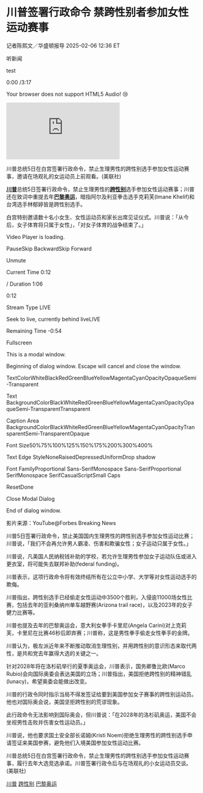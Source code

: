# 川普签署行政命令 禁跨性别者参加女性运动赛事

记者陈熙文／华盛顿报导 2025-02-06 12:36 ET

听新闻

test

0:00 /3:17

Your browser does not support HTML5 Audio! 😢

![川普总统5日在白宫签署行政命令，禁止生理男性的跨性别选手参加女性运动赛事，邀请在场观礼的女运动员上前观看。(美联社)](https://pgw.worldjournal.com/gw/photo.php?u=https://uc.udn.com.tw/photo/2025/02/06/4/31451267.gif&x=0&y=0&sw=0&sh=0&sl=W&fw=800&exp=3600&q=75)

川普总统5日在白宫签署行政命令，禁止生理男性的跨性别选手参加女性运动赛事，邀请在场观礼的女运动员上前观看。(美联社)

[**川普**](https://www.worldjournal.com/search/tagging/8877/%E5%B7%9D%E6%99%AE?zh-cn)总统5日签署行政命令，禁止生理男性的[**跨性别**](https://www.worldjournal.com/search/tagging/8877/%E8%B7%A8%E6%80%A7%E5%88%AB?zh-cn)选手参加女性运动赛事；川普还在致词中重提去年[**巴黎奥运**](https://www.worldjournal.com/search/tagging/8877/%E5%B7%B4%E9%BB%8E%E5%A5%A5%E8%BF%90?zh-cn)，暗指阿尔及利亚拳击选手克莉芙(Imane Khelif)和台湾选手林郁婷皆是跨性别选手。

白宫特别邀请数十名小女生、女性运动员和家长出席见证仪式。川普说：「从今后，女子体育将只属于女性」，「对女子体育的战争结束了。」

Video Player is loading.

PauseSkip BackwardSkip Forward

Unmute

Current Time 0:12

/ Duration 1:06

0:12

Stream Type LIVE

Seek to live, currently behind liveLIVE

Remaining Time \-0:54

Fullscreen

This is a modal window.

Beginning of dialog window. Escape will cancel and close the window.

TextColorWhiteBlackRedGreenBlueYellowMagentaCyanOpacityOpaqueSemi-Transparent

Text BackgroundColorBlackWhiteRedGreenBlueYellowMagentaCyanOpacityOpaqueSemi-TransparentTransparent

Caption Area BackgroundColorBlackWhiteRedGreenBlueYellowMagentaCyanOpacityTransparentSemi-TransparentOpaque

Font Size50%75%100%125%150%175%200%300%400%

Text Edge StyleNoneRaisedDepressedUniformDrop shadow

Font FamilyProportional Sans-SerifMonospace Sans-SerifProportional SerifMonospace SerifCasualScriptSmall Caps

ResetDone

Close Modal Dialog

End of dialog window.

影片来源：YouTube@Forbes Breaking News

川普5日签署行政命令，禁止美国国内生理男性的跨性别选手参加女性运动比赛；川普说，「我们不会再允许男人霸凌、伤害和欺骗女性；女子运动只属于女性。」

川普说，凡美国人民纳税钱补助的学校，若允许生理男性参加女子运动队伍或进入更衣室，将可能失去联邦补助(federal funding)。

川普表示，这项行政命令将有效终结所有在公立中小学、大学等对女性运动选手的欺侮。

川普指出，跨性别选手已经偷走女性运动中3500个胜利，入侵逾11000场女性比赛，包括去年的亚利桑纳州单车越野赛(Arizona trail race)，以及2023年的女子健力比赛等。

川普也提及去年的巴黎奥运会，意大利女拳手卡里尼(Angela Carini)对上克莉芙，卡里尼在比赛46秒后即弃赛；川普称，这是男性拳手偷走女性拳手的金牌。

川普认为，极左派近年来不断推动取消生理性别，并用跨性别的意识形态来取代两性，是共和党去年赢得大选的关键之一。

针对2028年将在洛杉矶举行的夏季奥运会，川普表示，国务卿鲁比欧(Marco Rubio)会向国际奥委会表达美国的立场；川普指出，美国拒绝跨性别的精神错乱(lunacy)，希望奥委会能做出改变。

川普的行政令同时指示当局不得发签证给要到美国参加女子赛事的跨性别运动员。他也对国际奥会说，美国坚拒跨性别的荒谬现象。 

此行政命令无法影响到国际奥会，但川普说：「在2028年的洛杉矶奥运，美国不会坐视男性击败并伤害女性运动员。」

川普说，他也要求国土安全部长诺姆(Kristi Noem)拒绝生理男性的跨性别选手申请签证来美国参赛，避免他们入境美国参加女性运动比赛。

川普总统5日在白宫签署行政命令，禁止生理男性的跨性别选手参加女性运动赛事，履行去年大选竞选承诺。川普签署行政令后与在场观礼的小女运动员交谈。(美联社)

[川普](https://www.worldjournal.com/search/tagging/8877/%E5%B7%9D%E6%99%AE?zh-cn) [跨性别](https://www.worldjournal.com/search/tagging/8877/%E8%B7%A8%E6%80%A7%E5%88%AB?zh-cn) [巴黎奥运](https://www.worldjournal.com/search/tagging/8877/%E5%B7%B4%E9%BB%8E%E5%A5%A5%E8%BF%90?zh-cn)